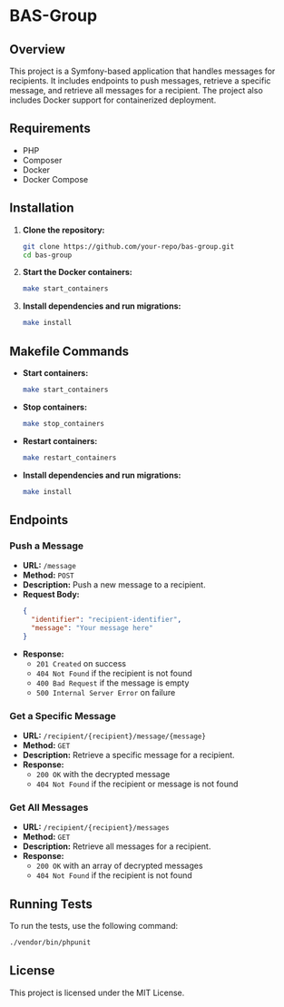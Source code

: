 # BAS-Group

## Overview

This project is a Symfony-based application that handles messages for recipients. It includes endpoints to push messages, retrieve a specific message, and retrieve all messages for a recipient. The project also includes Docker support for containerized deployment.

## Requirements

- PHP
- Composer
- Docker
- Docker Compose

## Installation

1. **Clone the repository:**

   ```sh
   git clone https://github.com/your-repo/bas-group.git
   cd bas-group
   ```

2. **Start the Docker containers:**

   ```sh
   make start_containers
   ```

3. **Install dependencies and run migrations:**

   ```sh
   make install
   ```

## Makefile Commands

- **Start containers:**

  ```sh
  make start_containers
  ```

- **Stop containers:**

  ```sh
  make stop_containers
  ```

- **Restart containers:**

  ```sh
  make restart_containers
  ```

- **Install dependencies and run migrations:**

  ```sh
  make install
  ```

## Endpoints

### Push a Message

- **URL:** `/message`
- **Method:** `POST`
- **Description:** Push a new message to a recipient.
- **Request Body:**
  ```json
  {
    "identifier": "recipient-identifier",
    "message": "Your message here"
  }
  ```
- **Response:**
    - `201 Created` on success
    - `404 Not Found` if the recipient is not found
    - `400 Bad Request` if the message is empty
    - `500 Internal Server Error` on failure

### Get a Specific Message

- **URL:** `/recipient/{recipient}/message/{message}`
- **Method:** `GET`
- **Description:** Retrieve a specific message for a recipient.
- **Response:**
    - `200 OK` with the decrypted message
    - `404 Not Found` if the recipient or message is not found

### Get All Messages

- **URL:** `/recipient/{recipient}/messages`
- **Method:** `GET`
- **Description:** Retrieve all messages for a recipient.
- **Response:**
    - `200 OK` with an array of decrypted messages
    - `404 Not Found` if the recipient is not found

## Running Tests

To run the tests, use the following command:

```sh
./vendor/bin/phpunit
```

## License

This project is licensed under the MIT License.
```